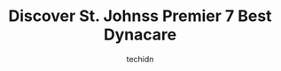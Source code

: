 ---
layout: ampstory
image: https://i0.wp.com/www.auto.or.id/wp-content/uploads/2023/06/dynacare-laboratory-and-health-services-centre-0-st-johns-1686325301.jpeg?resize=640,853
author: techidn
featured: false
description: St. Johns, Newfoundland and Labrador, Canada is a haven for Dynacare enthusiasts, boasting an impressive array of 7 top-notch establishments. Whether youre a seasoned connoisseur or simply
title: Discover St. Johnss Premier 7 Best Dynacare
cover:
   title: Discover St. Johnss Premier 7 Best Dynacare
   subtitle: AUTO.OR.ID
   background: https://www.auto.or.id/wp-content/uploads/2023/06/dynacare-laboratory-and-health-services-centre-0-st-johns-1686325301.jpeg

pages: 
 - layout: thirds
   top: <h1>#1 Dynacare Laboratory and Health Services Centre</h1>
   bottom: "<p>I am always so scared to go for my blood test because I have phobia of needles but Marilou is so professional and amazing in her job, I didnt feel anything while she w</p>"
   background: https://www.auto.or.id/wp-content/uploads/2023/06/dynacare-laboratory-and-health-services-centre-1-st-johns-1686325303.png
   backgroundblur: true
 - layout: thirds
   top: <h1>#2 Dynacare Laboratory and Health Services Centre</h1>
   bottom: "<p>4256 Bathurst St #102, Toronto, ON M3H 5Y8, Canada</p>"
   background: https://www.auto.or.id/wp-content/uploads/2023/06/dynacare-laboratory-and-health-services-centre-2-st-johns-1686325305.jpeg
   cta:
      link: https://www.auto.or.id/discover-st-johnss-premier-7-best-dynacare/
      text: Discover St. Johnss Premier 7 Best Dynacare
 - layout: thirds
   top: <h1>#3 Dynacare Laboratory and Health Services Centre</h1>
   bottom: "<p>633 Lodge Ave, Winnipeg, MB R3J 0S9, Canada</p>"
   background: https://images.unsplash.com/photo-1633084071177-ca4f2b048af0?ixlib=rb-4.0.3&ixid=MnwxMjA3fDB8MHxwaG90by1wYWdlfHx8fGVufDB8fHx8&auto=format&fit=crop&w=640&h=853&q=80
   cta:
      link: https://www.auto.or.id/discover-st-johnss-premier-7-best-dynacare/
      text: Discover St. Johnss Premier 7 Best Dynacare
 - layout: thirds
   top: <h1>#4 Dynacare Laboratory and Health Services Centre</h1>
   bottom: "<p>790 Sherbrook St LL, Winnipeg, MB R3A 1M3, Canada</p>"
   background: https://images.unsplash.com/photo-1485291571150-772bcfc10da5?ixlib=rb-4.0.3&ixid=MnwxMjA3fDB8MHxwaG90by1wYWdlfHx8fGVufDB8fHx8&auto=format&fit=crop&w=640&h=853&q=80
   cta:
      link: https://www.auto.or.id/discover-st-johnss-premier-7-best-dynacare/
      text: Discover St. Johnss Premier 7 Best Dynacare
 - layout: thirds
   top: <h1>#5 Dynacare Laboratory and Health Services Centre 1600 Portage Ave. Winnipeg</h1>
   bottom: "<p>1600 Portage Ave, Winnipeg, MB R3J 0C6, Canada</p>"
   background: https://images.unsplash.com/photo-1639928846412-63b3f15c6f21?ixlib=rb-4.0.3&ixid=MnwxMjA3fDB8MHxwaG90by1wYWdlfHx8fGVufDB8fHx8&auto=format&fit=crop&w=640&h=853&q=80
   cta:
      link: https://www.auto.or.id/discover-st-johnss-premier-7-best-dynacare/
      text: Discover St. Johnss Premier 7 Best Dynacare
 - layout: thirds
   top: <h1>#6 Dynacare Laboratory and Health Services Centre</h1>
   bottom: "<p>27 Roncesvalles Ave #105A, Toronto, ON M6R 3B2, Canada</p>"
   background: https://images.unsplash.com/photo-1608839968395-12aed2154570?ixlib=rb-4.0.3&ixid=MnwxMjA3fDB8MHxwaG90by1wYWdlfHx8fGVufDB8fHx8&auto=format&fit=crop&w=640&h=853&q=80
   cta:
      link: https://www.auto.or.id/discover-st-johnss-premier-7-best-dynacare/
      text: Discover St. Johnss Premier 7 Best Dynacare
 - layout: thirds
   top: <h1>#7 Dynacare Laboratory and Health Services Centre</h1>
   bottom: "<p>3029 Carling Ave, Ottawa, ON K2B 7K4, Canada</p>"
   background: https://images.unsplash.com/photo-1635433868513-afc621b81834?ixlib=rb-4.0.3&ixid=MnwxMjA3fDB8MHxwaG90by1wYWdlfHx8fGVufDB8fHx8&auto=format&fit=crop&w=640&h=853&q=80
   cta:
      link: https://www.auto.or.id/discover-st-johnss-premier-7-best-dynacare/
      text: Discover St. Johnss Premier 7 Best Dynacare
 - layout: thirds
   middle: Continue reading...
   background: https://images.unsplash.com/photo-1602343104142-977847f39794?ixlib=rb-4.0.3&ixid=MnwxMjA3fDB8MHxwaG90by1wYWdlfHx8fGVufDB8fHx8&auto=format&fit=crop&w=640&h=853&q=80
   cta:
      link: https://www.auto.or.id/discover-st-johnss-premier-7-best-dynacare/
      text: Discover St. Johnss Premier 7 Best Dynacare

---